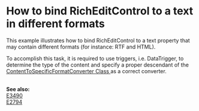 # How to bind RichEditControl to a text in different formats


<p>This example illustrates how to bind RichEditControl to a text property that may contain different formats (for instance: RTF and HTML).</p><p>To accomplish this task, it is required to use triggers, i.e. DataTrigger, to determine the type of the content and specify a proper descendant of the <a href="http://documentation.devexpress.com/#Silverlight/clsDevExpressXpfRichEditContentToSpecificFormatConvertertopic">ContentToSpecificFormatConverter Class </a> as a correct converter. </p><p><br />
<strong>See also:</strong><strong><br />
</strong><a href="https://www.devexpress.com/Support/Center/p/E3490">E3490</a><strong><br />
</strong><a href="https://www.devexpress.com/Support/Center/p/E2794">E2794</a></p>

<br/>


